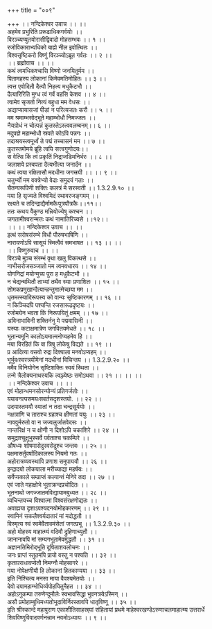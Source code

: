 +++
title = "००९"

+++
।। नन्दिकेश्वर उवाच ।। ।।  
अहमेव प्रभुरिति प्ररूढाधिकगर्वयोः ।।  
विरञ्च्यप्युतयोरासीद्विवादो मोहसम्भवः ।। १ ।।  
रजोविकाराभ्यधिको बाह्ये नील इवोत्थितः ।।  
विश्वसृष्टिकरो विष्णुं विरञ्च्योऽब्रूत गर्वतः ।। २ ।।  
।। ब्रह्मोवाच ।। ।।  
कथं त्वमधिकश्चासि विष्णो जनयितुर्मम ।।  
पितामहस्य लोकानां किमेवमतिमोहितः ।। ३ ।।  
त्वत्त एवोदितौ दैत्यौ निहत्य मधुकैटभौ ।।  
दैत्यारिरिति मुग्ध त्वं गर्वं वहसि केशव ।। ४ ।।  
त्वामेव सृजतो नित्यं बहुधा मम वेधसः ।।  
अद्याप्यायासजां पीडां न परित्यजतः करौ ।। ५ ।।  
मम श्रमाम्भसोद्भूते महाम्भोधौ निमज्जतः ।।  
नैयग्रोधं न चोत्पन्नं कुतस्तेऽस्त्ववलम्बनम्।। ६ ।।  
मदुपज्ञे महाम्भोधौ स्रवते कोऽपि पन्नगः ।।  
तदाश्रयस्त्वमूर्ध्वं ते पद्मं तच्चासनं मम ।। ७ ।।  
कुतस्तमोमये ब्रूहि त्वयि सत्त्वगुणोदयः।।  
स वेत्सि किं त्वं प्रकृतिं निद्राजडिमनिर्भरः ।। ८ ।।  
जलाशये प्रस्वपता दैत्यभीत्या जनार्दन ।।  
कथं त्वया रक्षितासौ मदधीना जगत्त्रयी ।। ।। ९ ।।  
चतुर्भ्यो मम वक्त्रेभ्यो वेदाः समुदयं गताः ।।  
चैतन्यरूपिणी शक्तिः कलत्रं मे सरस्वती ।। 1.3.2.9.१० ।।  
मया हि सृज्यते विश्वमिदं स्थावरजङ्गमम् ।।  
रक्ष्यते च तदिन्द्राद्यैर्मामकैःपुत्रपौत्रकैः।।११।।  
ततः कथय वैकुण्ठ मन्नियोज्येषु कश्चन ।।  
जगतामीश्वरान्मत्तः कथं नामातिरिच्यसे ।।१२।।  
।। ।। नन्दिकेश्वर उवाच ।। ।।  
इत्थं सरोषसंरम्भे विधौ पौरुषभाषिणि ।।  
नारायणोऽपि सासूयं स्मित्वैवं समभाषत ।। १३ ।। ।।  
।। विष्णुरुवाच ।। ।।  
विरञ्चे मुञ्च संरम्भं वृथा खलु विकत्थसे ।।  
नाभीसरोजसञ्जातो मम त्वमवधारय ।। १४ ।।  
योगनिद्रां मयोन्मुच्य पुरा ह मधुकैटभौ ।।  
न चेद्यन्मथितौ ताभ्यां तथैव स्याः प्रणाशितः ।। १५ ।।  
सोमकप्रमुखान्दैत्यान्हन्तुमात्मेच्छया मम ।।  
धृतमत्स्यादिरूपस्य को वान्यः सृष्टिकारणम् ।। १६ ।।  
न किञ्चिदपि पश्यन्ति रजसारूढदृष्टयः ।।  
रजोमयेन भवता किं निरूपयितुं क्षमम् ।। १७ ।।  
अविनाभाविनी शक्तिर्ननु मे पद्मवासिनी ।।  
यस्याः कटाक्षमात्रेण जगवितयमेधते ।। १८ ।।  
भूतान्यमूनि कालोऽयमात्मनोप्यहमेव हि ।।  
मया विरहितं कि वा त्रिषु लोकेषु विद्यते ।। १९ ।।  
प्र आदित्या वसवो रुद्रा दिक्पाला मनवोऽप्यहम् ।।  
भूर्भुवःस्वस्त्रयीमेनां मदधीनां विचिन्तय ।। 1.3.2.9.२० ।।  
ममैव विनियोगेन सृष्टिशक्तिः स्वयं स्थिता ।।  
तन्मे त्रैलोक्यनाथस्यकि त्वञ्ज्येष्ठः समोऽथवा ।। २१ ।। ।। ।।  
।। नन्दिकेश्वर उवाच ।। ।।  
एवं मोहान्धमनसोरन्योन्यं प्रतिगर्जतोः ।।  
ययावनल्पसमयःसवर्तसदृशस्तयो. ।। २२ ।।  
उदयास्तमयौ स्यातां न तदा चन्द्रसूर्ययोः ।।  
नक्षत्राणि च ताराश्च ग्रहाश्च क्षीणतां ययुः ।। २३ ।।  
नाववुर्मरुतो वा न जज्वलुर्जातवेदसः ।।  
नान्तरिक्षं न च क्षोणी न दिशोऽपि चकाशिरे ।। २४ ।।  
समुद्राश्चुक्षुभुस्सर्वे पर्वताश्च चकम्पिरे ।।  
औषध्यः शोषमासेदुरवसेदुश्च जन्तवः ।। २५ ।।  
पक्षमासर्तुवर्षादिकालस्य नियमो गतः ।।  
अहोरात्रव्यवस्थापि प्रणाश समुपाययौ ।। २६ ।।  
इन्द्रादयो लोकपाला मरीच्याद्या महर्षयः ।।  
सर्वेप्यकाले सम्प्राप्तं कल्पान्तं मेनिरे तदा ।। २७ ।।  
एवं जाते महाक्षोभे भूताक्रन्दप्रचोदितः ।।  
भूतनाथो जगज्जातमविद्यायामबुध्यत ।। २८ ।।  
व्यचिन्तयच्च विश्वात्मा विश्वसंरक्षणोद्यतः ।।  
अवाह्यया दृशाऽपश्यदनयोमोहकारणम् ।। २९ ।।  
स्वामिनं सकलैश्वर्यदातारं मां मदोद्धतौ ।।  
विस्मृत्य स्वं स्वमेवैतावमंसेतां जगत्प्रभू ।। 1.3.2.9.३० ।।  
अहो मोहस्य माहात्म्यं वदिमौ द्रुहिणाच्युतौ ।।  
जानानावपि मां सम्यगभूतामेवमुद्धतौ ।। ३१ ।।  
अज्ञानतिमिरोद्भूति दूषिताशयलोचनः ।।  
जनः प्राप्तं स्तुतमपि प्रायो वस्तु न पश्यति ।। ३२ ।।  
कृतापराधावप्येतौ निमग्नौ मोहसागरे ।।  
मया नोपेक्षणीयौ हि लोकानां हितकाम्यया ।। ३३ ।।  
इति निश्चित्य मनसा माया वैवश्यमेतयोः ।।  
देवो दयामहाम्भोधिर्व्यपोहयितुमैहत ।। ३४ ।।  
अहोऽनुकम्पा तरुणेन्दुमौलेः स्वभावसिद्धा भुवनत्रयेऽस्मिन् ।।  
असौ प्रमोहाम्बुधिमध्यतोभूदाविर्निरस्तावपि धातृविष्णू ।। ३५ ।।  
इति श्रीस्कान्दे महापुराण एकाशीतिसाहस्र्यां संहितायां प्रथमे माहेश्वरखण्डेऽरुणाचलमाहात्म्य उत्तरार्धे शिवविष्णुविवादवर्णनन्नाम नवमोऽध्यायः ।। ९ ।।